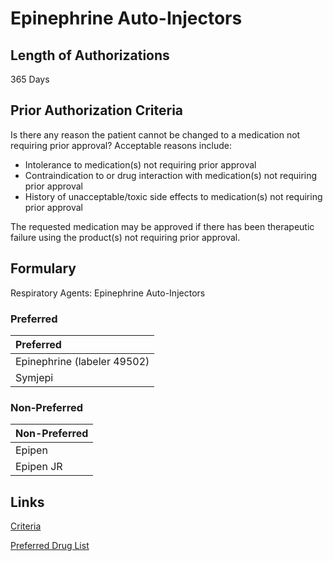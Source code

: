 # Epinephrine Auto-Injectors

## Length of Authorizations

365 Days

## Prior Authorization Criteria

Is there any reason the patient cannot be changed to a medication not requiring prior approval? Acceptable reasons include:

-   Intolerance to medication(s) not requiring prior approval
-   Contraindication to or drug interaction with medication(s) not requiring prior approval
-   History of unacceptable/toxic side effects to medication(s) not requiring prior approval

The requested medication may be approved if there has been therapeutic failure using the product(s) not requiring prior approval.

## Formulary

Respiratory Agents: Epinephrine Auto-Injectors

### Preferred

| Preferred                   |
| :-------------------------- |
| Epinephrine (labeler 49502) |
| Symjepi                     |

### Non-Preferred

| Non-Preferred |
| :------------ |
| Epipen        |
| Epipen JR     |

## Links

[Criteria](https://pharmacy.medicaid.ohio.gov/sites/default/files/20221001_UPDL_Criteria_APPROVED.pdf#page=91)

[Preferred Drug List](https://pharmacy.medicaid.ohio.gov/sites/default/files/20221001_UPDL_APPROVED_.pdf#page=30)
